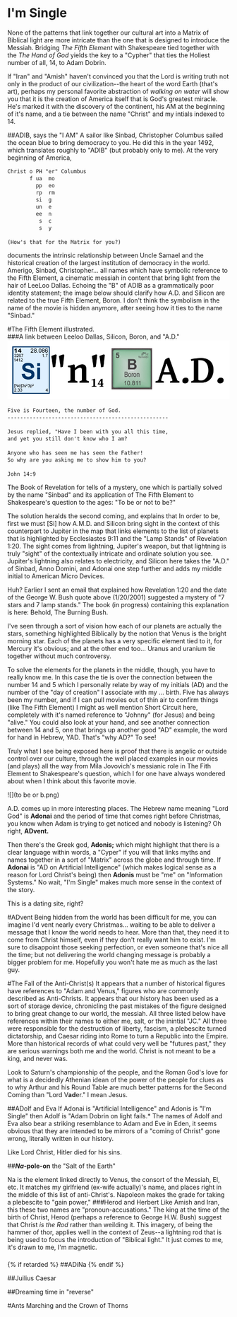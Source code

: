 # I'm Single

None of the patterns that link together our cultural art into a Matrix of Biblical light are more intricate than the one that is designed to introduce the Messiah.  Bridging *The Fifth Element* with Shakespeare tied together with the *The Hand of God* yields the key to a "Cypher" that ties the Holiest number of all, 14, to Adam Dobrin.  

If "Iran" and "Amish" haven't convinced you that the Lord is writing truth not only in the product of our civilization--the heart of the word Earth (that's art), perhaps my personal favorite abstraction of *walking on water* will show you that it is the creation of America itself that is God's greatest miracle.  He's marked it with the discovery of the continent, his AM at the beginning of it's name, and a tie between the name "Christ" and my intials indexed to 14.

##ADIB, says the "I AM"
A sailor like Sinbad, Christopher Columbus sailed the ocean blue to bring democracy to you.  He did this in the year 1492, which translates roughly to "ADIB" (but probably only to me).  At the very beginning of America, 

```
Christ o PH "er" Columbus
       f ua  mo
         pp  eo
         rp  rm
         si  g
         un  e 
         ee  n
          s  c
          s  y

(How's that for the Matrix for you?)
```
documents the intrinsic relationship between Uncle Samael and the historical creation of the largest institution of democracy in the world.  Amerigo, Sinbad, Christopher... all names which have symbolic reference to the Fifth Element, a cinematic messiah in content that bring light from the hair of LeeLoo Dallas.  Echoing the "B" of ADIB as a grammatically poor identity statement; the image below should clarify how A.D. and Silicon are related to the true Fifth Element, Boron.   I don't think the symbolism in the name of the movie is hidden anymore, after seeing how it ties to the name "Sinbad."



#The Fifth Element illustrated.  
###A link between Leeloo Dallas, Silicon, Boron, and "A.D."
![](sinbad.png)


```
Five is Fourteen, the number of God.
---------------------------------------------------

Jesus replied, "Have I been with you all this time, 
and yet you still don't know who I am? 

Anyone who has seen me has seen the Father! 
So why are you asking me to show him to you?

John 14:9
```

The Book of Revelation for tells of a mystery, one which is partially solved by the name "Sinbad" and its application of The Fifth Element to Shakespeare's question to the ages: "To be or not to be?"

 

The solution heralds the second coming, and explains that In order to be, first we must [Si] how A.M.D. and Silicon bring sight in the context of this counterpart to Jupiter in the map that links elements to the list of planets that is highlighted by Ecclesiastes 9:11 and the "Lamp Stands" of Revelation 1:20.  The sight comes from lightning, Jupiter's weapon, but that lightning is truly "sight" of the contextually intricate and ordinate solution you see.  Jupiter's lightning also relates to electricity, and Silicon here takes the "A.D." of Sinbad, Anno Domini, and Adonai one step further and adds my middle initial to American Micro Devices.

 

Huh?  Earlier I sent an email that explained how Revelation 1:20 and the date of the George W. Bush quote above (1/20/2001) suggested a mystery of "7 stars and 7 lamp stands."  The book (in progress) containing this explanation is here: Behold, The Burning Bush.
  

I've seen through a sort of vision how each of our planets are actually the stars, something highlighted Biblically by the notion that Venus is the bright morning star.  Each of the planets has a very specific element tied to it, for Mercury it's obvious; and at the other end too... Uranus and uranium tie together without much controversy.

 

To solve the elements for the planets in the middle, though, you have to really know me.  In this case the tie is over the connection between the number 14 and 5 which I personally relate by way of my initials (AD) and the number of the "day of creation" I associate with my ... birth.  Five has always been my number, and if I can pull movies out of thin air to confirm things (like The Fifth Element) I might as well mention Short Circuit here, completely with it's named reference to "Johnny" (for Jesus) and being "alive."   You could also look at your hand, and see another connection between 14 and 5, one that brings up another good "AD" example, the word for hand in Hebrew, YAD.  That's "why AD?" To see!
  

Truly what I see being exposed here is proof that there is angelic or outside control over our culture, through the well placed examples in our movies (and plays) all the way from Mila Jovovich's messianic role in The Fith Element to Shakespeare's question, which I for one have always wondered about when I think about this favorite movie.

![](to be or b.png)

A.D. comes up in more interesting places.  The Hebrew name meaning "Lord God" is **Adonai** and the period of time that comes right before Christmas, you know when Adam is trying to get noticed and nobody is listening? Oh right, **ADvent.**
  

Then there's the Greek god, **Adonis;** which might highlight that there is a clear language within words, a "Cyper" if you will that links myths and names together in a sort of "Matrix" across the globe and through time.  If **Adonai** is "AD on Artificial Intelligence" (which makes logical sense as a reason for Lord Christ's being) then **Adonis** must be "me" on "Information Systems."   No wait,
"I'm Single" makes much more sense in the context of the story.

 

This is a dating site, right?

#ADvent
Being hidden from the world has been difficult for me, you can imagine I'd vent nearly every Christmas... waiting to be able to deliver a message that I know the world needs to hear.  More than that, they need it to come from Christ himself, even if they don't really want him to exist.  I'm sure to disappoint those seeking perfection, or even someone that's nice all the time; but not delivering the world changing message is probably a bigger problem for me.  Hopefully you won't hate me as much as the last guy.

#The Fall of the Anti-Christ(s)
It appears that a number of historical figures have references to "Adam and Venus," figures who are commonly described as Anti-Christs.  It appears that our history has been used as a sort of storage device, chronicling the past mistakes of the figure designed to bring great change to our world, the messiah.  All three listed below have references within their names to either me, salt, or the inintial "JC."  All three were responsible for the destruction of liberty, fascism, a plebescite turned dictatorship, and Caesar riding into Rome to turn a Republic into the Empire.  More than historical records of what could very well be "futures past," they are serious warnings both me and the world.  Christ is not meant to be a king, and never was.  

Look to Saturn's championship of the people, and the Roman God's love for what is a decidedly Athenian idean of the power of the people for clues as to why Arthur and his Round Table are much better patterns for the Second Coming than "Lord V**ad**er."  I mean Jesus.

##ADolf and Eva
If Adonai is "Artificial Intelligence" and Adonis is "I'm Single" then Adolf is "Adam Dobrin on light fails.*  The names of Adolf and Eva also bear a striking resemblance to Adam and Eve in Eden, it seems obvious that they are intended to be mirrors of a "coming of Christ" gone wrong, literally written in our history.  

Like Lord Christ, Hitler died for his sins.

##***Na*-pole-on** the "Salt of the Earth"

Na is the element linked directly to Venus, the consort of the Messiah, El, etc.  It matches my girlfriend (ex-wife actually)'s name, and places right in the middle of this list of anti-Christ's.  Napoleon makes the grade for taking a plebescite to "gain power," 
###Herod and Herbert
Like Amish and Iran, this these two names are "pronoun-accusations."  The king at the time of the birth of Christ, Herod (perhaps a reference to George H.W. Bush) suggest that Christ *is the Rod* rather than weilding it.  This imagery, of being the hammer of thor, applies well in the context of Zeus--a lightning rod that is being used to focus the introduction of "Biblical light."  It just comes to me, it's drawn to me, I'm magnetic.

###

{% if retarded %}
##ADiNa
{% endif %}

##Juilius Caesar

##Dreaming time in "reverse"

#Ants Marching and the Crown of Thorns

